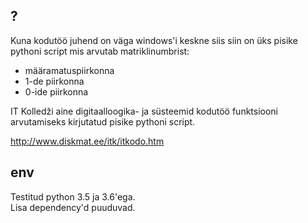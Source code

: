 ## ?

Kuna kodutöö juhend on väga windows'i keskne siis siin on üks pisike pythoni script mis 
arvutab matriklinumbrist:  

* määramatuspiirkonna
* 1-de piirkonna
* 0-ide piirkonna

IT Kolledži aine digitaalloogika- ja süsteemid kodutöö funktsiooni arvutamiseks kirjutatud pisike pythoni script.  

http://www.diskmat.ee/itk/itkodo.htm

## env

Testitud python 3.5 ja 3.6'ega.  
Lisa dependency'd puuduvad.